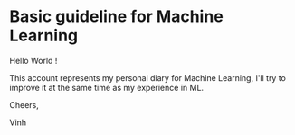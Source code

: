 # Basic guideline for Machine Learning

Hello World ! 

This account represents my personal diary for Machine Learning, I'll try to improve it at the same time as my experience in ML.

Cheers,

Vinh
